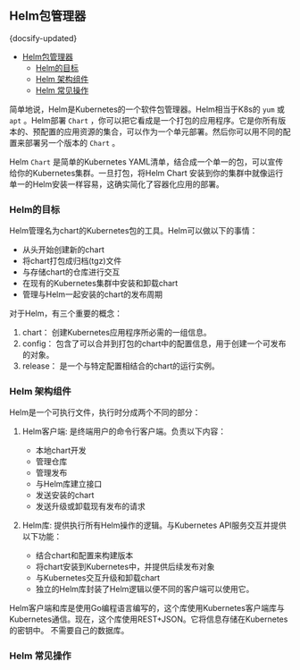 ## Helm包管理器
{docsify-updated}

- [Helm包管理器](#helm包管理器)
  - [Helm的目标](#helm的目标)
  - [Helm 架构组件](#helm-架构组件)
  - [Helm 常见操作](#helm-常见操作)

简单地说，Helm是Kubernetes的一个软件包管理器。Helm相当于K8s的 `yum` 或 `apt` 。Helm部署 `Chart` ，你可以把它看成是一个打包的应用程序。它是你所有版本的、预配置的应用资源的集合，可以作为一个单元部署。然后你可以用不同的配置来部署另一个版本的 `Chart` 。

Helm `Chart` 是简单的Kubernetes YAML清单，结合成一个单一的包，可以宣传给你的Kubernetes集群。一旦打包，将Helm Chart 安装到你的集群中就像运行单一的Helm安装一样容易，这确实简化了容器化应用的部署。

### Helm的目标
Helm管理名为chart的Kubernetes包的工具。Helm可以做以下的事情：

+ 从头开始创建新的chart
+ 将chart打包成归档(tgz)文件
+ 与存储chart的仓库进行交互
+ 在现有的Kubernetes集群中安装和卸载chart
+ 管理与Helm一起安装的chart的发布周期

对于Helm，有三个重要的概念：
1. chart： 创建Kubernetes应用程序所必需的一组信息。
2. config： 包含了可以合并到打包的chart中的配置信息，用于创建一个可发布的对象。
3. release： 是一个与特定配置相结合的chart的运行实例。

### Helm 架构组件
Helm是一个可执行文件，执行时分成两个不同的部分：
1. Helm客户端: 是终端用户的命令行客户端。负责以下内容：

    + 本地chart开发
    + 管理仓库
    + 管理发布
    + 与Helm库建立接口
    + 发送安装的chart
    + 发送升级或卸载现有发布的请求

2. Helm库: 提供执行所有Helm操作的逻辑。与Kubernetes API服务交互并提供以下功能：
    + 结合chart和配置来构建版本
    + 将chart安装到Kubernetes中，并提供后续发布对象
    + 与Kubernetes交互升级和卸载chart
    + 独立的Helm库封装了Helm逻辑以便不同的客户端可以使用它。

Helm客户端和库是使用Go编程语言编写的，这个库使用Kubernetes客户端库与Kubernetes通信。现在，这个库使用REST+JSON。它将信息存储在Kubernetes的密钥中。 不需要自己的数据库。


### Helm 常见操作